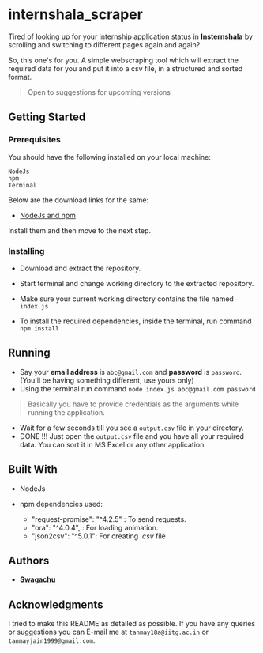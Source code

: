 
# internshala_scraper

Tired of looking up for your internship application status in **Insternshala** by scrolling and switching to different pages again and again?

So, this one's for you. A simple webscraping tool which will extract the required data for you and put it into a csv file, in a structured and sorted format.

> Open to suggestions for upcoming versions

## Getting Started

### Prerequisites

You should have the following installed on your local machine:

```
NodeJs
npm
Terminal
```

Below are the download links for the same:

- [NodeJs and npm](https://nodejs.org/en/download/)

Install them and then move to the next step.

### Installing

- Download and extract the repository.

- Start terminal and change working directory to the extracted repository.

- Make sure your current working directory contains the file named `index.js`

- To install the required dependencies, inside the terminal, run command `npm install`

## Running

- Say your **email address** is `abc@gmail.com` and **password** is `password`. (You'll be having something different, use yours only)
- Using the terminal run command `node index.js abc@gmail.com password`

> Basically you have to provide credentials as the arguments while running the application.

- Wait for a few seconds till you see a `output.csv` file in your directory.
- DONE !!! Just open the `output.csv` file and you have all your required data. You can sort it in MS Excel or any other application

## Built With

- NodeJs

- npm dependencies used:

    * "request-promise": "^4.2.5" : To send requests.
    * "ora": "^4.0.4", : For loading animation.
	* "json2csv": "^5.0.1": For creating _.csv_ file

## Authors

- **[Swagachu](https://github.com/Swagachuu)**

## Acknowledgments

I tried to make this README as detailed as possible. If you have any queries or suggestions you can E-mail me at `tanmay18a@iitg.ac.in` or `tanmayjain1999@gmail.com`.
